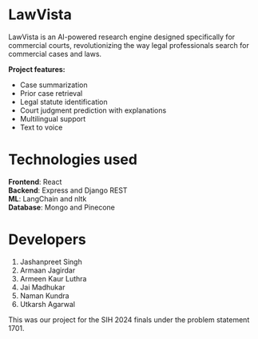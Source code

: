 # LawVista

LawVista is an AI-powered research engine designed specifically for commercial courts, revolutionizing the way legal professionals search for commercial cases and laws.

**Project features:**
- Case summarization
- Prior case retrieval
- Legal statute identification
- Court judgment prediction with explanations
- Multilingual support
- Text to voice

# Technologies used

**Frontend**: React <br>
**Backend**: Express and Django REST <br>
**ML**: LangChain and nltk <br>
**Database**: Mongo and Pinecone

# Developers
1. Jashanpreet Singh
2. Armaan Jagirdar
3. Armeen Kaur Luthra
4. Jai Madhukar
5. Naman Kundra
6. Utkarsh Agarwal

This was our project for the SIH 2024 finals under the problem statement 1701.
